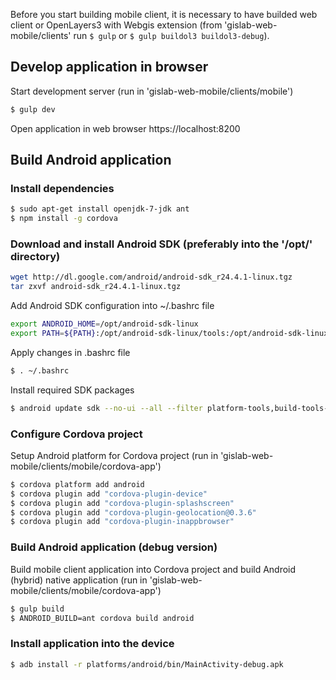 Before you start building mobile client, it is necessary to have builded web 
client or OpenLayers3 with Webgis extension (from 'gislab-web-mobile/clients'
run `$ gulp` or `$ gulp buildol3 buildol3-debug`).

## Develop application in browser

Start development server (run in 'gislab-web-mobile/clients/mobile')
```bash
$ gulp dev
```

Open application in web browser https://localhost:8200


## Build Android application

### Install dependencies

```bash
$ sudo apt-get install openjdk-7-jdk ant
$ npm install -g cordova
```

### Download and install Android SDK (preferably into the '/opt/' directory)

```bash
wget http://dl.google.com/android/android-sdk_r24.4.1-linux.tgz
tar zxvf android-sdk_r24.4.1-linux.tgz
```

Add Android SDK configuration into ~/.bashrc file

```bash
export ANDROID_HOME=/opt/android-sdk-linux
export PATH=${PATH}:/opt/android-sdk-linux/tools:/opt/android-sdk-linux/platform-tools
```

Apply changes in .bashrc file

```bash
$ . ~/.bashrc
```

Install required SDK packages

```bash
$ android update sdk --no-ui --all --filter platform-tools,build-tools-22.0.1,android-22
```

### Configure Cordova project

Setup Android platform for Cordova project (run in 'gislab-web-mobile/clients/mobile/cordova-app')

```bash
$ cordova platform add android
$ cordova plugin add "cordova-plugin-device"
$ cordova plugin add "cordova-plugin-splashscreen"
$ cordova plugin add "cordova-plugin-geolocation@0.3.6"
$ cordova plugin add "cordova-plugin-inappbrowser"
```


### Build Android application (debug version)

Build mobile client application into Cordova project and build Android (hybrid) native application (run in 'gislab-web-mobile/clients/mobile/cordova-app')

```bash
$ gulp build
$ ANDROID_BUILD=ant cordova build android
```

### Install application into the device

```bash
$ adb install -r platforms/android/bin/MainActivity-debug.apk
```